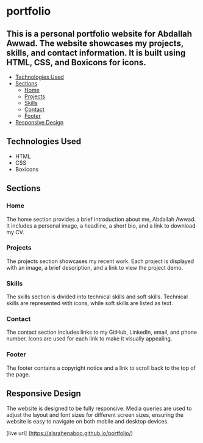 # portfolio

## This is a personal portfolio website for Abdallah Awwad. The website showcases my projects, skills, and contact information. It is built using HTML, CSS, and Boxicons for icons.
- [Technologies Used](#technologies-used)
- [Sections](#sections)
  - [Home](#home)
  - [Projects](#projects)
  - [Skills](#skills)
  - [Contact](#contact)
  - [Footer](#footer)
- [Responsive Design](#responsive-design)

## Technologies Used

- HTML
- CSS
- Boxicons

## Sections

### Home

The home section provides a brief introduction about me, Abdallah Awwad. It includes a personal image, a headline, a short bio, and a link to download my CV.

### Projects

The projects section showcases my recent work. Each project is displayed with an image, a brief description, and a link to view the project demo.

### Skills

The skills section is divided into technical skills and soft skills. Technical skills are represented with icons, while soft skills are listed as text.

### Contact

The contact section includes links to my GitHub, LinkedIn, email, and phone number. Icons are used for each link to make it visually appealing.

### Footer

The footer contains a copyright notice and a link to scroll back to the top of the page.

## Responsive Design

The website is designed to be fully responsive. Media queries are used to adjust the layout and font sizes for different screen sizes, ensuring the website is easy to navigate on both mobile and desktop devices.

 [live url] (https://alsrahenaboo.github.io/portfolio/)

